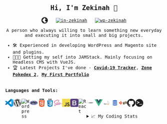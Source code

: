 <samp>
<h2 align="center">Hi, I'm Zekinah 👋</h2>
<p align="center">
<a href="https://www.zekinahlecaros.com/" target="blank"><img align="center" src=https://raw.githubusercontent.com/iconic/open-iconic/master/svg/globe.svg alt="zekinalecaros.com" height="20" width="20" /></a>
&emsp;
<a href="https://ph.linkedin.com/in/zekinah" target="blank"><img align="center" src=https://cdn.jsdelivr.net/npm/simple-icons@3.0.1/icons/linkedin.svg alt="in-zekinah" height="20" width="20" /></a>
  &emsp;
<a href="https://profiles.wordpress.org/zekinah/" target="blank"><img align="center" src=https://cdn.jsdelivr.net/npm/simple-icons@3.0.1/icons/wordpress.svg alt="wp-zekinah" height="20" width="20" /></a>
</p>
<p align="center">
A person who always willing to learn something new everyday and executing it into small and big projects.
</p>

- 🛠 Experienced in developing WordPress and Magento site and plugins.
- 👩🏻‍💻 Getting my self into JAMStack. Mainly focusing on Headless CMS with VueJS.
- 🏆 Latest Projects I've done - **[Covid-19 Tracker](https://github.com/zekinah/pandemiccovid-19)**, **[Zone Pokedex 2](https://github.com/zekinah/zone-pokedex2)**, **[My First Portfolio](https://github.com/zekinah/iamzekinah)** 
<br><br>

#### Languages and Tools:

<img align="left" alt="Visual Studio Code" width="26px" src="https://raw.githubusercontent.com/github/explore/80688e429a7d4ef2fca1e82350fe8e3517d3494d/topics/visual-studio-code/visual-studio-code.png" />
<img align="left" alt="Wordpress" width="26px" src="https://raw.githubusercontent.com/github/explore/80688e429a7d4ef2fca1e82350fe8e3517d3494d/topics/wordpress/wordpress.png" />
<img align="left" alt="Wordpress" width="26px" src="https://avatars.githubusercontent.com/u/168457?s=26" />
<img align="left" alt="PHP" width="26px" src="https://raw.githubusercontent.com/github/explore/80688e429a7d4ef2fca1e82350fe8e3517d3494d/topics/php/php.png" />
<img align="left" alt="HTML5" width="26px" src="https://raw.githubusercontent.com/github/explore/80688e429a7d4ef2fca1e82350fe8e3517d3494d/topics/html/html.png" />
<img align="left" alt="CSS3" width="26px" src="https://raw.githubusercontent.com/github/explore/80688e429a7d4ef2fca1e82350fe8e3517d3494d/topics/css/css.png" />
<img align="left" alt="Sass" width="26px" src="https://raw.githubusercontent.com/github/explore/80688e429a7d4ef2fca1e82350fe8e3517d3494d/topics/sass/sass.png" />
<img align="left" alt="JavaScript" width="26px" src="https://raw.githubusercontent.com/github/explore/80688e429a7d4ef2fca1e82350fe8e3517d3494d/topics/javascript/javascript.png" />
<img align="left" alt="React" width="26px" src="https://raw.githubusercontent.com/github/explore/80688e429a7d4ef2fca1e82350fe8e3517d3494d/topics/bootstrap/bootstrap.png" />
<img align="left" alt="React" width="26px" src="https://avatars.githubusercontent.com/u/22138497?s=26" />
<img align="left" alt="JavaScript" width="26px" src="https://raw.githubusercontent.com/github/explore/80688e429a7d4ef2fca1e82350fe8e3517d3494d/topics/jquery/jquery.png" />
<img align="left" alt="React" width="26px" src="https://raw.githubusercontent.com/github/explore/80688e429a7d4ef2fca1e82350fe8e3517d3494d/topics/vue/vue.png" />
<img align="left" alt="MySQL" width="26px" src="https://raw.githubusercontent.com/github/explore/80688e429a7d4ef2fca1e82350fe8e3517d3494d/topics/mysql/mysql.png" />
<img align="left" alt="SQL" width="26px" src="https://raw.githubusercontent.com/github/explore/80688e429a7d4ef2fca1e82350fe8e3517d3494d/topics/sql/sql.png" />
<img align="left" alt="Git" width="26px" src="https://raw.githubusercontent.com/github/explore/80688e429a7d4ef2fca1e82350fe8e3517d3494d/topics/git/git.png" />
<img align="left" alt="GitHub" width="26px" src="https://raw.githubusercontent.com/github/explore/78df643247d429f6cc873026c0622819ad797942/topics/github/github.png" />
<img align="left" alt="Terminal" width="26px" src="https://raw.githubusercontent.com/github/explore/80688e429a7d4ef2fca1e82350fe8e3517d3494d/topics/terminal/terminal.png" />


<br><br>

<details>
    <summary>📈 My Coding Stats</summary>

<!--START_SECTION:waka-->
![Code Time](http://img.shields.io/badge/Code%20Time-2%2C146%20hrs%2049%20mins-blue)

**🐱 My GitHub Data** 

> 🏆 69 Contributions in the Year 2022
 > 
> 📦 156.5 kB Used in GitHub's Storage 
 > 
> 🚫 Not Opted to Hire
 > 
> 📜 30 Public Repositories 
 > 
> 🔑 32 Private Repositories  
 > 
**I'm a Night 🦉** 

```text
🌞 Morning    11 commits     █░░░░░░░░░░░░░░░░░░░░░░░░   5.09% 
🌆 Daytime    34 commits     ████░░░░░░░░░░░░░░░░░░░░░   15.74% 
🌃 Evening    88 commits     ██████████░░░░░░░░░░░░░░░   40.74% 
🌙 Night      83 commits     █████████░░░░░░░░░░░░░░░░   38.43%

```
📅 **I'm Most Productive on Sunday** 

```text
Monday       35 commits     ████░░░░░░░░░░░░░░░░░░░░░   16.2% 
Tuesday      13 commits     █░░░░░░░░░░░░░░░░░░░░░░░░   6.02% 
Wednesday    26 commits     ███░░░░░░░░░░░░░░░░░░░░░░   12.04% 
Thursday     32 commits     ███░░░░░░░░░░░░░░░░░░░░░░   14.81% 
Friday       29 commits     ███░░░░░░░░░░░░░░░░░░░░░░   13.43% 
Saturday     33 commits     ███░░░░░░░░░░░░░░░░░░░░░░   15.28% 
Sunday       48 commits     █████░░░░░░░░░░░░░░░░░░░░   22.22%

```


📊 **This Week I Spent My Time On** 

```text
💬 Programming Languages: 
PHP                      17 hrs 32 mins      ███████████████░░░░░░░░░░   62.75% 
JavaScript               6 hrs 23 mins       █████░░░░░░░░░░░░░░░░░░░░   22.84% 
CSS                      2 hrs 3 mins        █░░░░░░░░░░░░░░░░░░░░░░░░   7.33% 
Text                     1 hr 6 mins         █░░░░░░░░░░░░░░░░░░░░░░░░   3.94% 
JSON                     23 mins             ░░░░░░░░░░░░░░░░░░░░░░░░░   1.38%

```

**I Mostly Code in PHP** 

```text
PHP                      33 repos            ███████████████░░░░░░░░░░   60.0% 
CSS                      7 repos             ███░░░░░░░░░░░░░░░░░░░░░░   12.73% 
JavaScript               6 repos             ██░░░░░░░░░░░░░░░░░░░░░░░   10.91% 
HTML                     5 repos             ██░░░░░░░░░░░░░░░░░░░░░░░   9.09% 
Vue                      4 repos             █░░░░░░░░░░░░░░░░░░░░░░░░   7.27%

```



 Last Updated on 22/09/2022 06:59:41 UTC
<!--END_SECTION:waka-->
</details>
</samp>

